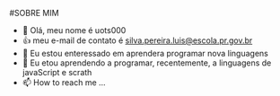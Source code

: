 #SOBRE MIM
- 👋 Olá, meu nome é uots000
- :+1: meu e-mail de contato é silva.pereira.luis@escola.pr.gov.br
- 🌱 Eu estou enteressado em aprendera programar nova linguagens 
- 💞️ Eu etou aprendendo a programar, recentemente, a linguagens de javaScript e scrath
- 📫 How to reach me ...
